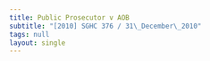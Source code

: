 ```yaml
---
title: Public Prosecutor v AOB
subtitle: "[2010] SGHC 376 / 31\_December\_2010"
tags: null
layout: single
---
```


